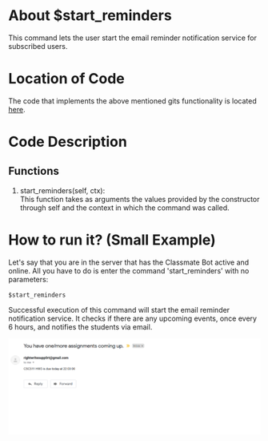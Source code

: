 # About $start_reminders
This command lets the user start the email reminder notification service for subscribed users.

# Location of Code
The code that implements the above mentioned gits functionality is located [here](../../cogs/deadline.py).

# Code Description
## Functions
1. start_reminders(self, ctx): <br>
This function takes as arguments the values provided by the constructor through self and the context in which the command was called. 

# How to run it? (Small Example)
Let's say that you are in the server that has the Classmate Bot active and online. All you have to do is 
enter the command 'start_reminders' with no parameters:

```
$start_reminders
```
Successful execution of this command will start the email reminder notification service. 
It checks if there are any upcoming events, once every 6 hours, and notifies the students via email. 

![$start_reminders](https://github.com/Ashwinshankar98/ClassMateBot/blob/main/docs/Reminders/start_reminders1.png)
![$start_reminders](https://github.com/Ashwinshankar98/ClassMateBot/blob/main/docs/Reminders/email.png)
